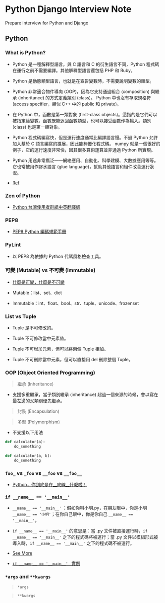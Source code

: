 # Python Django Interview Note

Prepare interview for Python and Django

## Python

### What is Python?

- Python 是一種解釋型語言，與 C 語言和 C 的衍生語言不同，Python 程式碼在運行之前不需要編譯。其他解釋型語言還包括 PHP 和 Ruby。

- Python 是動態類型語言，也就是在宣告變數時，不需要說明變數的類型。

- Python 非常適合物件導向 (OOP)，因為它支持通過組合 (composition) 與繼承 (inheritance) 的方式定義類別 (class)。 Python 中也沒有存取規格符 (access specifier，類似 C++ 中的 public 和 private)。

- 在 Python 中，函數是第一類對象 (first-class objects)。這指的是它們可以被指定給變數，函數既能返回函數類型，也可以接受函數作為輸入。類別 (class) 也是第一類對象。

- Python 程式碼編寫快，但是運行速度通常比編譯語言慢。不過 Python 允許加入基於 C 語言編寫的擴展，因此能夠優化程式碼。 numpy 就是一個很好的例子，它的運行速度非常快，因其很多算術運算並非通過 Python 所實現。

- Python 用途非常廣泛——網絡應用、自動化、科學建模、大數據應用等等。它也常被用作膠水語言 (glue language)，幫助其他語言和組件改善運行狀況。

- [Ref](http://codingpy.com/article/essential-python-interview-questions/)

### Zen of Python 

- [Python 台灣使用者群組中英翻譯版](http://wiki.python.org.tw/The%20Zen%20Of%20Python)

### PEP8

- [PEP8 Python 編碼規範手冊](https://cflin.com/wordpress/603/pep8-python%E7%B7%A8%E7%A2%BC%E8%A6%8F%E7%AF%84%E6%89%8B%E5%86%8A)

### PyLint

- 以 PEP8 為依據的 Python 代碼風格檢查工具。

### 可變 (Mutable) vs 不可變 (Immutable)

- [什麼是可變，什麼是不可變](https://zhuanlan.zhihu.com/p/34395671)

- Mutable：list、set、dict 

- Immutable：int、float、bool、str、tuple、unicode、frozenset


### List vs Tuple

- Tuple 是不可修改的。

- Tuple 不可修改當中元素值。

- Tuple 不可增加元素，但可以將兩個 Tuple 相加。

- Tuple 不可刪除當中元素，但可以直接用 del 刪除整個 Tuple。

### OOP (Object Oriented Programming)

> 繼承 (Inheritance)

- 支援多重繼承，當子類別繼承 (inheritance) 超過一個來源的時候，會以寫在最左邊的父類別優先繼承。

> 封裝 (Encapsulation)

> 多型 (Polymorphism)

- 不支援以下用法
```Python
def calculator(a):
    do_something
        
def calculator(a, b):
    do_something
```
         

### ```foo_``` vs ```_foo``` vs ```__foo``` vs ```__foo__```

- [Python，你到底是在__底線__什麼啦！](https://aji.tw/python%E4%BD%A0%E5%88%B0%E5%BA%95%E6%98%AF%E5%9C%A8__%E5%BA%95%E7%B7%9A__%E4%BB%80%E9%BA%BC%E5%95%A6/)

### ```if __name__ == '__main__'```

- ```__name__ == '__main__'``` ：假如你叫小明.py，在朋友眼中，你是小明 ```__name__ == '小明'```；在你自己眼中，你是你自己 ```__name__ == '__main__'```。

- ```if __name__ == '__main__'``` 的意思是：當 .py 文件被直接運行時，```if __name__ == '__main__'``` 之下的程式碼將被運行；當 .py 文件以模組形式被導入時，```if __name__ == '__main__'``` 之下的程式碼不被運行。

- [See More](https://blog.csdn.net/yjk13703623757/article/details/77918633)

- [```if __name__ == '__main__' ``` 實例](https://blog.castman.net/%E6%95%99%E5%AD%B8/2018/01/27/python-name-main.html)

### ```*args``` and ```**kwargs```

> ```*args```

> ```**kwargs```


